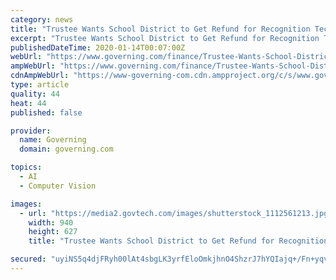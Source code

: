 ```yaml
---
category: news
title: "Trustee Wants School District to Get Refund for Recognition Tech"
excerpt: "Trustee Wants School District to Get Refund for Recognition Tech New York’s Lockport City School District has facial and object recognition that it can no longer use after the state changed the ..."
publishedDateTime: 2020-01-14T00:07:00Z
webUrl: "https://www.governing.com/finance/Trustee-Wants-School-District-to-Get-Refund-for-Recognition-Tech.html"
ampWebUrl: "https://www.governing.com/finance/Trustee-Wants-School-District-to-Get-Refund-for-Recognition-Tech.html?AMP"
cdnAmpWebUrl: "https://www-governing-com.cdn.ampproject.org/c/s/www.governing.com/finance/Trustee-Wants-School-District-to-Get-Refund-for-Recognition-Tech.html?AMP"
type: article
quality: 44
heat: 44
published: false

provider:
  name: Governing
  domain: governing.com

topics:
  - AI
  - Computer Vision

images:
  - url: "https://media2.govtech.com/images/shutterstock_1112561213.jpg"
    width: 940
    height: 627
    title: "Trustee Wants School District to Get Refund for Recognition Tech"

secured: "uyiNS5q4djFRyh00lAt4sbgLK3yrfEloOmkjhnO4ShzrJ7hYQIajq+/Fn+yqvr/tOQXl0fT+Q+/0g7TUrJ/fGjH5rE8vTy9voM+iicn5Yk6SWHYcgGDjq4rti7Ja63jb1y2CrR90+K//vDg5Z0bcElTbo2Wrf9ARLIiwOzI0ya/jW7+h+pSI8Rh4F24pF5oJvogaOfFQGRJv0c/VO6sWbW+Wfmzhoxr5QllY70/nNlZvIvaP0Z8AuYZttOteW7Ez3A161LVZmcEpp3eeMPzni9znfCUsgrngoHhZI7cfNpwijvlQfpzrIXuZH+JkzGfS;njOeDKVZEsP0rr3fQnLxgA=="
---
```


